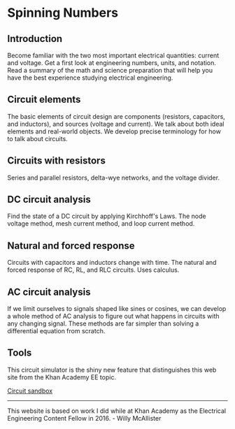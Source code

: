 # Spinning Numbers

## Introduction
Become familiar with the two most important electrical quantities: current and voltage. Get a first look at engineering numbers, units, and notation. Read a summary of the math and science preparation that will help you have the best experience studying electrical engineering.

## Circuit elements
The basic elements of circuit design are components (resistors, capacitors, and inductors), and sources (voltage and current). We talk about both ideal elements and real-world objects. We develop precise terminology for how to talk about circuits.

## Circuits with resistors
Series and parallel resistors, delta-wye networks, and the voltage divider.

## DC circuit analysis
Find the state of a DC circuit by applying Kirchhoff's Laws. The node voltage method, mesh current method, and loop current method.

## Natural and forced response
Circuits with capacitors and inductors change with time. The natural and forced response of RC, RL, and RLC circuits. Uses calculus.

## AC circuit analysis
If we limit ourselves to signals shaped like sines or cosines, we can develop a whole method of AC analysis to figure out what happens in circuits with any changing signal. These methods are far simpler than solving a differential equation from scratch.

## Tools

This circuit simulator is the shiny new feature that distinguishes this web site from the Khan Academy EE topic.

[Circuit sandbox](a/circuit-sandbox.html)

----

This website is based on work I did while at Khan Academy as the Electrical Engineering Content Fellow in 2016. - Willy McAllister

